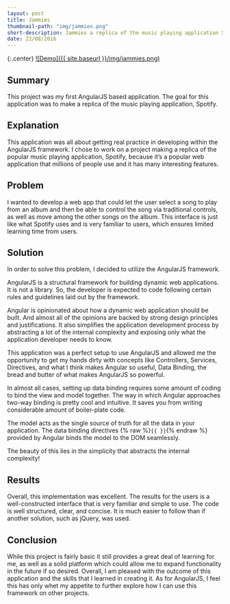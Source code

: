 ```yaml
---
layout: post
title: Jammies
thumbnail-path: "img/jammies.png"
short-description: Jammies a replica of the music playing application Spotify.
date: 22/08/2016
---
```


{:.center}
[![Demo]({{ site.baseurl }}/img/jammies.png)](https://caseys-jammies.herokuapp.com)

## Summary

This project was my first AngularJS based application. The goal for this application was to make a replica of the music playing application, Spotify.

## Explanation

This application was all about getting real practice in developing within the AngularJS framework. I chose to work on a project making a replica of the popular music playing application, Spotify, because it’s a popular web application that millions of people use and it has many interesting features.

## Problem

I wanted to develop a web app that could let the user select a song to play from an album and then be able to control the song via traditional controls, as well as move among the other songs on the album. This interface is just like what Spotify uses and is very familiar to users, which ensures limited learning time from users.

## Solution

In order to solve this problem, I decided to utilize the AngularJS framework.

AngularJS is a structural framework for building dynamic web applications. It is not a library. So, the developer is expected to code following certain rules and guidelines laid out by the framework.

Angular is opinionated about how a dynamic web application should be built. And almost all of the opinions are backed by strong design principles and justifications. It also simplifies the application development process by abstracting a lot of the internal complexity and exposing only what the application developer needs to know.

This application was a perfect setup to use AngularJS and allowed me the opportunity to get my hands dirty with concepts like Controllers, Services, Directives, and what I think makes Angular so useful, Data Binding, the bread and butter of what makes AngularJS so powerful.

In almost all cases, setting up data binding requires some amount of coding to bind the view and model together. The way in which Angular approaches two-way binding is pretty cool and intuitive. It saves you from writing considerable amount of boiler-plate code.

The model acts as the single source of truth for all the data in your application. The data binding directives {% raw %}```{{ }}```{% endraw %} provided by Angular binds the model to the DOM seamlessly.

The beauty of this lies in the simplicity that abstracts the internal complexity!

## Results

Overall, this implementation was excellent. The results for the users is a well-constructed interface that is very familiar and simple to use. The code is well structured, clear, and concise. It is much easier to follow than if another solution, such as jQuery, was used.

## Conclusion

While this project is fairly basic it still provides a great deal of learning for me, as well as a solid platform which could allow me to expand functionality in the future if so desired. Overall, I am pleased with the outcome of this application and the skills that I learned in creating it. As for AngularJS, I feel this has only whet my appetite to further explore how I can use this framework on other projects.
